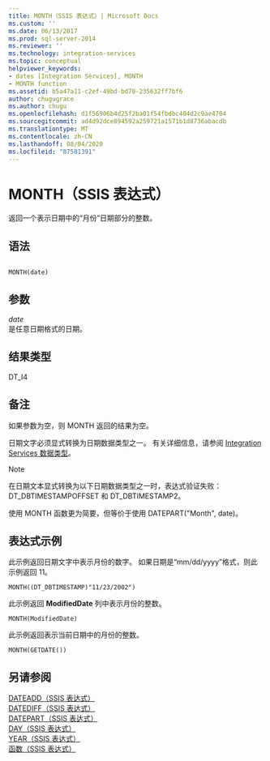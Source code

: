 ```yaml
---
title: MONTH（SSIS 表达式）| Microsoft Docs
ms.custom: ''
ms.date: 06/13/2017
ms.prod: sql-server-2014
ms.reviewer: ''
ms.technology: integration-services
ms.topic: conceptual
helpviewer_keywords:
- dates [Integration Services], MONTH
- MONTH function
ms.assetid: b5a47a11-c2ef-49bd-bd70-235632ff7bf6
author: chugugrace
ms.author: chugu
ms.openlocfilehash: d1f56906b4d25f2ba01f54fbdbc404d2c9ae4704
ms.sourcegitcommit: ad4d92dce894592a259721a1571b1d8736abacdb
ms.translationtype: MT
ms.contentlocale: zh-CN
ms.lasthandoff: 08/04/2020
ms.locfileid: "87581391"
---
```

# <a name="month-ssis-expression"></a>MONTH（SSIS 表达式）
  返回一个表示日期中的“月份”日期部分的整数。  
  
## <a name="syntax"></a>语法  
  
```  
  
MONTH(date)  
```  
  
## <a name="arguments"></a>参数  
 *date*  
 是任意日期格式的日期。  
  
## <a name="result-types"></a>结果类型  
 DT_I4  
  
## <a name="remarks"></a>备注  
 如果参数为空，则 MONTH 返回的结果为空。  
  
 日期文字必须显式转换为日期数据类型之一。 有关详细信息，请参阅 [Integration Services 数据类型](../data-flow/integration-services-data-types.md)。  
  
> [!NOTE]  
>  在日期文本显式转换为以下日期数据类型之一时，表达式验证失败：DT_DBTIMESTAMPOFFSET 和 DT_DBTIMESTAMP2。  
  
 使用 MONTH 函数更为简要，但等价于使用 DATEPART("Month", date)。  
  
## <a name="expression-examples"></a>表达式示例  
 此示例返回日期文字中表示月份的数字。 如果日期是“mm/dd/yyyy”格式，则此示例返回 11。  
  
```  
MONTH((DT_DBTIMESTAMP)"11/23/2002")  
```  
  
 此示例返回 **ModifiedDate** 列中表示月份的整数。  
  
```  
MONTH(ModifiedDate)  
```  
  
 此示例返回表示当前日期中的月份的整数。  
  
```  
MONTH(GETDATE())  
```  
  
## <a name="see-also"></a>另请参阅  
 [DATEADD（SSIS 表达式）](dateadd-ssis-expression.md)   
 [DATEDIFF（SSIS 表达式）](datediff-ssis-expression.md)   
 [DATEPART（SSIS 表达式）](datepart-ssis-expression.md)   
 [DAY（SSIS 表达式）](day-ssis-expression.md)   
 [YEAR（SSIS 表达式）](year-ssis-expression.md)   
 [函数（SSIS 表达式）](functions-ssis-expression.md)  
  
  
